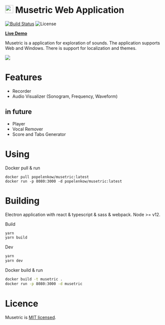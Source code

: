 # <img src="https://user-images.githubusercontent.com/7475599/87945559-1c49ec80-cacb-11ea-8f24-42c0738d1dcd.png" width="26" height="26"> Musetric Web Application

[![Build Status](https://dev.azure.com/popelenkow/musetric/_apis/build/status/musetric)](https://dev.azure.com/popelenkow/musetric/_build/latest?definitionId=1)
![License](https://img.shields.io/github/license/popelenkow/musetric)

[**Live Demo**](https://popelenkow.github.io/Musetric)

Musetric is a application for exploration of sounds. The application supports Web and Windows. There is support for localization and themes.

<img src="https://user-images.githubusercontent.com/7475599/104832178-d75c1280-58c1-11eb-81a5-3164b90c48cf.png">

# Features

- Recorder
- Audio Visualizer (Sonogram, Frequency, Waveform)

## in future

- Player
- Vocal Remover
- Score and Tabs Generator

# Using

Docker pull & run
```
docker pull popelenkow/musetric:latest
docker run -p 8080:3000 -d popelenkow/musetric:latest
```
# Building

Electron application with react & typescript & sass & webpack. Node >= v12.

Build
```bash
yarn
yarn build
```

Dev
```bash
yarn
yarn dev
```

Docker build & run
```bash
docker build -t musetric .
docker run -p 8080:3000 -d musetric
```

# Licence

Musetric is [MIT licensed](licence.txt).